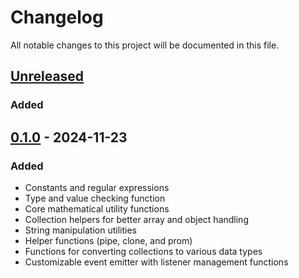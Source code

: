 # Changelog

All notable changes to this project will be documented in this file.

## [Unreleased]

### Added

## [0.1.0] - 2024-11-23

### Added

- Constants and regular expressions
- Type and value checking function
- Core mathematical utility functions
- Collection helpers for better array and object handling
- String manipulation utilities
- Helper functions (pipe, clone, and prom)
- Functions for converting collections to various data types
- Customizable event emitter with listener management functions

[unreleased]: https://github.com/kodla-dev/uty/compare/v0.1.0...HEAD
[0.1.0]: https://github.com/kodla-dev/uty/releases/tag/v0.1.0

